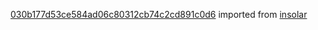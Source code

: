 [030b177d53ce584ad06c80312cb74c2cd891c0d6](https://github.com/insolar/insolar/commit/030b177d53ce584ad06c80312cb74c2cd891c0d6) imported from [insolar](https://github.com/insolar/insolar)
